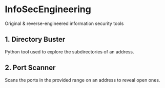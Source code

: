 # InfoSecEngineering
Original &amp; reverse-engineered information security tools

## 1. Directory Buster
  Python tool used to explore the subdirectories of an address.
  
## 2. Port Scanner
  Scans the ports in the provided range on an address to reveal open ones.
